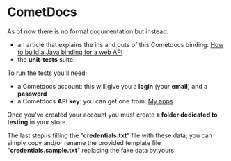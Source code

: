 CometDocs
=========

As of now there is no formal documentation but instead:
* an article that explains the ins and outs of this Cometdocs binding: [How to build a Java binding for a web API](http://pragmateek.com/how-to-build-a-java-binding-for-a-web-api/)
* the **unit-tests** suite.

To run the tests you'll need:
* a Cometdocs account: this will give you a **login** (your **email**) and a **password**
* a Cometdocs **API key**: you can get one from: [My apps](https://www.cometdocs.com/developer/myApps)

Once you've created your account you must create **a folder dedicated to testing** in your store.

The last step is filling the "**credentials.txt**" file with these data; you can simply copy and/or rename the provided template file "**credentials.sample.txt**" replacing the fake data by yours.